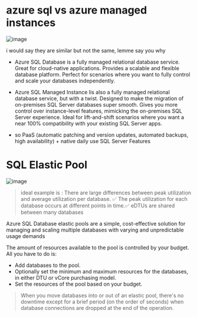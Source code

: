# azure sql vs azure managed instances
![image](https://github.com/user-attachments/assets/eb973c3e-e1c4-4358-a0de-fb251a2fb655)

i would say they are similar but not the same, lemme say you why

- Azure SQL Database is a fully managed relational database service. Great for cloud-native applications. Provides a scalable and flexible database platform. Perfect for scenarios where you want to fully control and scale your databases independently.

- Azure SQL Managed Instance Iis also a fully managed relational database service, but with a twist. Designed to make the migration of on-premises SQL Server databases super smooth. Gives you more control over instance-level features, mimicking the on-premises SQL Server experience. Ideal for lift-and-shift scenarios where you want a near 100% compatibility with your existing SQL Server apps.
- so PaaS (automatic patching and version updates, automated backups, high availability) + native daily use SQL Server Features
# SQL Elastic Pool
![image](https://github.com/user-attachments/assets/b69187a7-ecb7-4e6f-b353-8bc2da2d8241)

> ideal example is :
There are large differences between peak utilization and average utilization per database. ✅
The peak utilization for each database occurs at different points in time.✅
eDTUs are shared between many databases

Azure SQL Database elastic pools are a simple, cost-effective solution for managing and scaling multiple databases with varying and unpredictable usage demands

The amount of resources available to the pool is controlled by your budget. All you have to do is:
- Add databases to the pool.
- Optionally set the minimum and maximum resources for the databases, in either DTU or vCore purchasing model.
- Set the resources of the pool based on your budget.
> When you move databases into or out of an elastic pool, there's no downtime except for a brief period (on the order of seconds) when database connections are dropped at the end of the operation.
